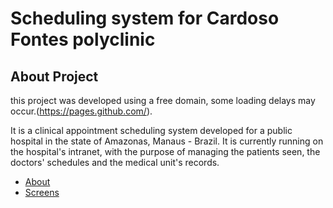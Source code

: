 <h1 id='about'>Scheduling system for Cardoso Fontes polyclinic</h1>


<h2>About Project</h2>

this project was developed using a free domain, some loading delays may occur.(https://pages.github.com/).

<p>It is a clinical appointment scheduling system developed for a public hospital in the state of Amazonas, Manaus - Brazil. It is currently running on the hospital's intranet, with the purpose of managing the patients seen, the doctors' schedules and the medical unit's records.</p>

* [About](#about)
* [Screens](#screens)
